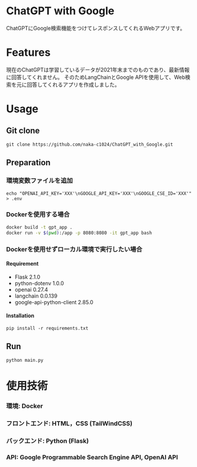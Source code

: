 # ChatGPT with Google

ChatGPTにGoogle検索機能をつけてレスポンスしてくれるWebアプリです。

# Features

現在のChatGPTは学習しているデータが2021年末までのものであり、最新情報に回答してくれません。
そのためLangChainとGoogle APIを使用して、Web検索を元に回答してくれるアプリを作成しました。

# Usage

## Git clone

```
git clone https://github.com/naka-c1024/ChatGPT_with_Google.git
```

## Preparation

### 環境変数ファイルを追加

```
echo "OPENAI_API_KEY='XXX'\nGOOGLE_API_KEY='XXX'\nGOOGLE_CSE_ID='XXX'" > .env
```

### Dockerを使用する場合

```bash
docker build -t gpt_app .
docker run -v $(pwd):/app -p 8080:8080 -it gpt_app bash
```

### Dockerを使用せずローカル環境で実行したい場合

#### Requirement

- Flask 2.1.0
- python-dotenv 1.0.0
- openai 0.27.4
- langchain 0.0.139
- google-api-python-client 2.85.0

#### Installation

```
pip install -r requirements.txt
```

## Run

```bash
python main.py
```

# 使用技術

### 環境: Docker

### フロントエンド: HTML，CSS (TailWindCSS)

### バックエンド: Python (Flask)

### API: Google Programmable Search Engine API, OpenAI API
